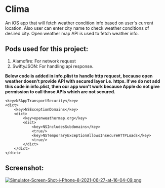 # Clima
An iOS app that will fetch weather condition info based on user's current location. Also user can enter city name to check weather conditions of desired city.
Open weather map API is used to fetch weather info.

## Pods used for this project:
1. Alamofire: For network request
2. SwiftyJSON: For handling api response.

**Below code is added in info.plist to handle http request, because open weather doesn't provide API with secured layer i.e. https. If we do not add this code in info.plist, then our app won't work because Apple do not give permission to call those APIs which are not secured.**

```
<key>NSAppTransportSecurity</key>
<dict>
    <key>NSExceptionDomains</key>
    <dict>
        <key>openweathermap.org</key>
        <dict>
            <key>NSIncludesSubdomains</key>
            <true/>
            <key>NSTemporaryExceptionAllowsInsecureHTTPLoads</key>
            <true/>
        </dict>
    </dict>
</dict>

```

## Screenshot:

[![Simulator-Screen-Shot-i-Phone-8-2021-06-27-at-16-04-09.png](https://i.postimg.cc/W4h567Y7/Simulator-Screen-Shot-i-Phone-8-2021-06-27-at-16-04-09.png)](https://postimg.cc/4KRvXpgK)
